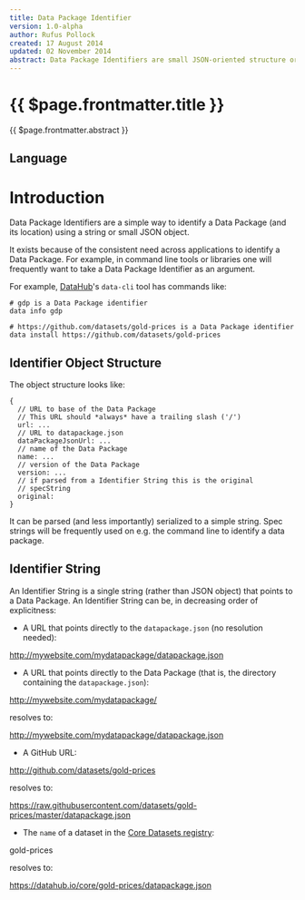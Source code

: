 ```yaml
---
title: Data Package Identifier
version: 1.0-alpha
author: Rufus Pollock
created: 17 August 2014
updated: 02 November 2014
abstract: Data Package Identifiers are small JSON-oriented structure or strings which identify a Data Package (and, usually, its location).
---
```


# {{ $page.frontmatter.title }}

{{ $page.frontmatter.abstract }}

<MetadataTable />

## Language

<Language />

# Introduction

Data Package Identifiers are a simple way to identify a Data Package (and its
location) using a string or small JSON object.

It exists because of the consistent need across applications to identify a Data
Package. For example, in command line tools or libraries one will frequently
want to take a Data Package Identifier as an argument.

For example, [DataHub](http://datahub.io)'s `data-cli` tool has commands like:

```
# gdp is a Data Package identifier
data info gdp

# https://github.com/datasets/gold-prices is a Data Package identifier
data install https://github.com/datasets/gold-prices
```

## Identifier Object Structure

The object structure looks like:

```
{
  // URL to base of the Data Package
  // This URL should *always* have a trailing slash ('/')
  url: ...
  // URL to datapackage.json
  dataPackageJsonUrl: ...
  // name of the Data Package
  name: ...
  // version of the Data Package
  version: ...
  // if parsed from a Identifier String this is the original
  // specString
  original:
}
```

It can be parsed (and less importantly) serialized to a simple string. Spec
strings will be frequently used on e.g. the command line to identify a data
package.

## Identifier String

An Identifier String is a single string (rather than JSON object) that points to a Data Package.  An Identifier String can be, in decreasing order of explicitness:

* A URL that points directly to the `datapackage.json` (no resolution needed):

http://mywebsite.com/mydatapackage/datapackage.json

* A URL that points directly to the Data Package (that is, the directory containing the `datapackage.json`):

http://mywebsite.com/mydatapackage/

resolves to:

http://mywebsite.com/mydatapackage/datapackage.json

* A GitHub URL:

http://github.com/datasets/gold-prices

resolves to:

https://raw.githubusercontent.com/datasets/gold-prices/master/datapackage.json

* The `name` of a dataset in the [Core Datasets registry](https://datahub.io/core):

gold-prices

resolves to:

https://datahub.io/core/gold-prices/datapackage.json
